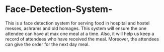 # Face-Detection-System-
This is a face detection system for serving food in hospital and hostel messes, ashrams and old homages. 
This system will ensure the one attendee can have at max one meal at a time. 
Also, it will help us keep a record of attendees who have received the meal. Moreover, the attendees can give the order for the next day meal.   
